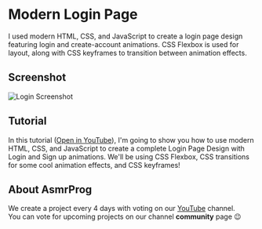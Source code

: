 # Modern Login Page

I used modern HTML, CSS, and JavaScript to create a login page design featuring login and create-account animations. CSS Flexbox is used for layout, along with CSS keyframes to transition between animation effects.

## Screenshot

![Login Screenshot](assets/login.png)

## Tutorial

In this tutorial ([Open in YouTube](https://youtu.be/PlpM2LJWu-s)), I'm going to show you how to use modern HTML, CSS, and JavaScript to create a complete Login Page Design with Login and Sign up animations. We'll be using CSS Flexbox, CSS transitions for some cool animation effects, and CSS keyframes!

## About AsmrProg

We create a project every 4 days with voting on our <a href="https://youtube.com/@AsmrProg" target="_blank">YouTube</a> channel.  
You can vote for upcoming projects on our channel **community** page :wink:
